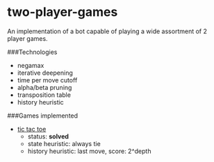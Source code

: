# two-player-games
An implementation of a bot capable of playing a wide assortment of 2 player games.

###Technologies

- negamax
- iterative deepening
- time per move cutoff
- alpha/beta pruning
- transposition table
- history heuristic

###Games implemented

- [tic tac toe](https://en.wikipedia.org/wiki/Tic-tac-toe)
  - status: **solved**
  - state heuristic: always tie
  - history heuristic: last move, score: 2^depth 
